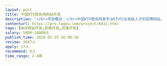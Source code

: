 ```yaml
---                
layout: post       
title: 中国KTV商务网网站开发           
description: '</br>项目概述：</br>中国KTV商务网是专注KTV行业高级人才的招聘网站，以垂直、精准的KTV行业资源为依托，发布KTV行业内招聘信息，为求职者提供人性化、个性化、专业化的信息服务，以让专业人才和优秀企业及时相遇为己任。致力于打造最专业的KTV行业招聘平台。</br></br>主要功能：</br>招聘求职、项目雇佣。</br></br>参考产品：</br>拉勾网  乔邦猎头 六度伯乐</br></br>人员要求：</br>超前的互联网思维及技术开发能力，对KTV行业有认知和理解的专家优先。</br>'     
contenturl: https://pro.lagou.com/project/6411.html      
tags: [Web网站开发,前端开发,后端开发]            
salary: 5000-10000元          
publish_time: 2018-02-25 16:08:58         
review: 2847人                   
apply: 17人                   
recommend: 0人                   
time_range: 2-4周              
---                 
```

